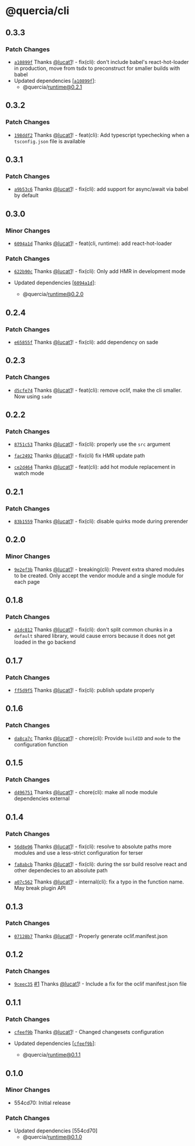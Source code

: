 # @quercia/cli

## 0.3.3

### Patch Changes

- [`a10899f`](https://github.com/lucat1/quercia/commit/a10899fd2b9446e1ad258d9543ddfd916f8edc12)
  Thanks [@lucat1](https://github.com/lucat1)! - fix(cli): don't include babel's
  react-hot-loader in production, move from tsdx to preconstruct for smaller
  builds with babel
- Updated dependencies
  [[`a10899f`](https://github.com/lucat1/quercia/commit/a10899fd2b9446e1ad258d9543ddfd916f8edc12)]:
  - @quercia/runtime@0.2.1

## 0.3.2

### Patch Changes

- [`198ddf2`](https://github.com/lucat1/quercia/commit/198ddf2814b84d662d8550c4b7be95eb15c01f29)
  Thanks [@lucat1](https://github.com/lucat1)! - feat(cli): Add typescript
  typechecking when a `tsconfig.json` file is available

## 0.3.1

### Patch Changes

- [`a9b53c6`](https://github.com/lucat1/quercia/commit/a9b53c60e7513f530f9bdaff9bad4858da74dc62)
  Thanks [@lucat1](https://github.com/lucat1)! - fix(cli): add support for
  async/await via babel by default

## 0.3.0

### Minor Changes

- [`6094a1d`](https://github.com/lucat1/quercia/commit/6094a1d7132052578bde5143c1c68c4a11cf5f2c)
  Thanks [@lucat1](https://github.com/lucat1)! - feat(cli, runtime): add
  react-hot-loader

### Patch Changes

- [`622b90c`](https://github.com/lucat1/quercia/commit/622b90c122c10f129f07dd25f93db5c527a7d952)
  Thanks [@lucat1](https://github.com/lucat1)! - fix(cli): Only add HMR in
  development mode

- Updated dependencies
  [[`6094a1d`](https://github.com/lucat1/quercia/commit/6094a1d7132052578bde5143c1c68c4a11cf5f2c)]:
  - @quercia/runtime@0.2.0

## 0.2.4

### Patch Changes

- [`e65855f`](https://github.com/lucat1/quercia/commit/e65855f741758c1de22220e8953f35641f21c7db)
  Thanks [@lucat1](https://github.com/lucat1)! - fix(cli): add dependency on
  sade

## 0.2.3

### Patch Changes

- [`d5cfe74`](https://github.com/lucat1/quercia/commit/d5cfe746346cfeab3193f826579551905e1f7fd4)
  Thanks [@lucat1](https://github.com/lucat1)! - feat(cli): remove oclif, make
  the cli smaller. Now using `sade`

## 0.2.2

### Patch Changes

- [`8751c53`](https://github.com/lucat1/quercia/commit/8751c5388c878088164436d7932fd2af640f8270)
  Thanks [@lucat1](https://github.com/lucat1)! - fix(cli): properly use the
  `src` argument

* [`fac2492`](https://github.com/lucat1/quercia/commit/fac24925292215844ed02795812389d49c9858fd)
  Thanks [@lucat1](https://github.com/lucat1)! - fix(cli) fix HMR update path

- [`ce2d464`](https://github.com/lucat1/quercia/commit/ce2d46464f8448cfed11df9182ec199be220236d)
  Thanks [@lucat1](https://github.com/lucat1)! - feat(cli): add hot module
  replacement in watch mode

## 0.2.1

### Patch Changes

- [`83b1559`](https://github.com/lucat1/quercia/commit/83b15594a3d38292128c5e0221e267337e9b98fb)
  Thanks [@lucat1](https://github.com/lucat1)! - fix(cli): disable quirks mode
  during prerender

## 0.2.0

### Minor Changes

- [`9e2ef3b`](https://github.com/lucat1/quercia/commit/9e2ef3b520121b6dae517e9e5ff49ca4bfa1850e)
  Thanks [@lucat1](https://github.com/lucat1)! - breaking(cli): Prevent extra
  shared modules to be created. Only accept the vendor module and a single
  module for each page

## 0.1.8

### Patch Changes

- [`a1dc812`](https://github.com/lucat1/quercia/commit/a1dc81281c66cb4e49f9c875dfc5149d6681e57f)
  Thanks [@lucat1](https://github.com/lucat1)! - fix(cli): don't split common
  chunks in a `default` shared library, would cause errors because it does not
  get loaded in the go backend

## 0.1.7

### Patch Changes

- [`ff5d9f5`](https://github.com/lucat1/quercia/commit/ff5d9f543bb152fdf0d878ad3651372cbcd0ef36)
  Thanks [@lucat1](https://github.com/lucat1)! - fix(cli): publish update
  properly

## 0.1.6

### Patch Changes

- [`da8ca7c`](https://github.com/lucat1/quercia/commit/da8ca7c66d29d188b856a2780819f32dca77abc4)
  Thanks [@lucat1](https://github.com/lucat1)! - chore(cli): Provide `buildID`
  and `mode` to the configuration function

## 0.1.5

### Patch Changes

- [`d496751`](https://github.com/lucat1/quercia/commit/d496751f4ec5c43678694428164a986406a337b7)
  Thanks [@lucat1](https://github.com/lucat1)! - chore(cli): make all node
  module dependencies external

## 0.1.4

### Patch Changes

- [`56d8e96`](https://github.com/lucat1/quercia/commit/56d8e9672b8c087d89f1f4cad994583863f38068)
  Thanks [@lucat1](https://github.com/lucat1)! - fix(cli): resolve to absolute
  paths more modules and use a less-strict configuration for terser

* [`fa8abcb`](https://github.com/lucat1/quercia/commit/fa8abcb49d5980091d29debff33fcbfa8cdd4bf6)
  Thanks [@lucat1](https://github.com/lucat1)! - fix(cli): during the ssr build
  resolve react and other dependecies to an absolute path

- [`a07c562`](https://github.com/lucat1/quercia/commit/a07c562a08e3510414620ef5de8611cb63079822)
  Thanks [@lucat1](https://github.com/lucat1)! - internal(cli): fix a typo in
  the function name. May break plugin API

## 0.1.3

### Patch Changes

- [`07128b7`](https://github.com/lucat1/quercia/commit/07128b720fcfe9423da6f143f4b9350d1c00ff69)
  Thanks [@lucat1](https://github.com/lucat1)! - Properly generate
  oclif.manifest.json

## 0.1.2

### Patch Changes

- [`9ceec35`](https://github.com/lucat1/quercia/commit/9ceec3568a3d7956d5a4b249f62266bf6157cdae)
  [#1](https://github.com/lucat1/quercia/pull/1) Thanks
  [@lucat1](https://github.com/lucat1)! - Include a fix for the oclif
  manifest.json file

## 0.1.1

### Patch Changes

- [`cfeef9b`](https://github.com/lucat1/quercia/commit/cfeef9b5c1af180a250e76653a5efb6562f4dbda)
  Thanks [@lucat1](https://github.com/lucat1)! - Changed changesets
  configuration

- Updated dependencies
  [[`cfeef9b`](https://github.com/lucat1/quercia/commit/cfeef9b5c1af180a250e76653a5efb6562f4dbda)]:
  - @quercia/runtime@0.1.1

## 0.1.0

### Minor Changes

- 554cd70: Initial release

### Patch Changes

- Updated dependencies [554cd70]
  - @quercia/runtime@0.1.0
